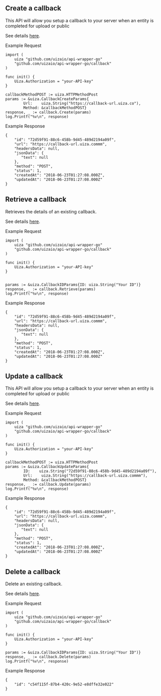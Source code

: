 ## Create a callback
This API will allow you setup a callback to your server when an entity is completed for upload or public

See details [here](https://docs.uiza.io/#create-a-callback).

Example Request

```golang
import (
    uiza "github.com/uizaio/api-wrapper-go"
    "github.com/uizaio/api-wrapper-go/callback"
)

func init() {
    Uiza.Authorization = "your-API-key"
}

callbackMethodPOST := uiza.HTTPMethodPost
params := &uiza.CallbackCreateParams{
        Url:    uiza.String("https://callback-url.uiza.co"),
        Method: &callbackMethodPOST}
response, _ := callback.Create(params)
log.Printf("%v\n", response)
```

Example Response

```golang
{
    "id": "72d59f91-88c6-458b-9d45-489d2194a09f",
    "url": "https://callback-url.uiza.commm",
    "headersData": null,
    "jsonData": {
       "text": null
    },
    "method": "POST",
    "status": 1,
    "createdAt": "2018-06-23T01:27:08.000Z",
    "updatedAt": "2018-06-23T01:27:08.000Z"
}
```
## Retrieve a callback
Retrieves the details of an existing callback.

See details [here](https://docs.uiza.io/#retrieve-a-callback).

Example Request

```golang
import (
    uiza "github.com/uizaio/api-wrapper-go"
    "github.com/uizaio/api-wrapper-go/callback"
)

func init() {
    Uiza.Authorization = "your-API-key"
}


params := &uiza.CallbackIDParams{ID: uiza.String("Your ID")}
response, _ := callback.Retrieve(params)
log.Printf("%v\n", response)
```

Example Response

```golang
{
    "id": "72d59f91-88c6-458b-9d45-489d2194a09f",
    "url": "https://callback-url.uiza.commm",
    "headersData": null,
    "jsonData": {
       "text": null
    },
    "method": "POST",
    "status": 1,
    "createdAt": "2018-06-23T01:27:08.000Z",
    "updatedAt": "2018-06-23T01:27:08.000Z"
}
```
## Update a callback
This API will allow you setup a callback to your server when an entity is completed for upload or public

See details [here](https://docs.uiza.io/#update-a-callback).

Example Request

```golang
import (
    uiza "github.com/uizaio/api-wrapper-go"
    "github.com/uizaio/api-wrapper-go/callback"
)

func init() {
    Uiza.Authorization = "your-API-key"
}

callbackMethodPOST := uiza.HTTPMethodPost
params := &uiza.CallbackUpdateParams{
		ID:    uiza.String("72d59f91-88c6-458b-9d45-489d2194a09f"),
		Url:    uiza.String("https://callback-url.uiza.commm"),
		Method: &callbackMethodPOST}
response, _ := callback.Update(params)
log.Printf("%v\n", response)
```

Example Response

```golang
{
    "id": "72d59f91-88c6-458b-9d45-489d2194a09f",
    "url": "https://callback-url.uiza.commm",
    "headersData": null,
    "jsonData": {
       "text": null
    },
    "method": "POST",
    "status": 1,
    "createdAt": "2018-06-23T01:27:08.000Z",
    "updatedAt": "2018-06-23T01:27:08.000Z"
}
```
## Delete a callback
Delete an existing callback.

See details [here](https://docs.uiza.io/#delete-a-callback).

Example Request

```golang
import (
    uiza "github.com/uizaio/api-wrapper-go"
    "github.com/uizaio/api-wrapper-go/callback"
)

func init() {
    Uiza.Authorization = "your-API-key"
}

params := &uiza.CallbackIDParams{ID: uiza.String("Your ID")}
response, _ := callback.Delete(params)
log.Printf("%v\n", response)
```
Example Response
```golang
{
    "id": "c54f115f-87b4-420c-9e52-e8dffe32e022"
}
```